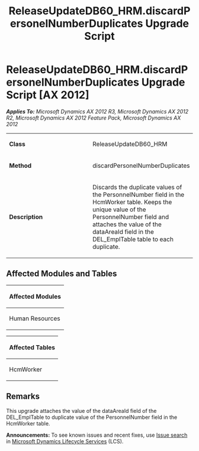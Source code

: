 ﻿---
title: ReleaseUpdateDB60_HRM.discardPersonelNumberDuplicates Upgrade Script
TOCTitle: ReleaseUpdateDB60_HRM.discardPersonelNumberDuplicates Upgrade Script
ms:assetid: b49e3888-ebf8-606f-a48b-b450fd6a56bb
ms:mtpsurl: https://msdn.microsoft.com/en-us/library/JJ736979(v=AX.60)
ms:contentKeyID: 49710663
ms.date: 05/18/2015
mtps_version: v=AX.60
---

# ReleaseUpdateDB60\_HRM.discardPersonelNumberDuplicates Upgrade Script [AX 2012]


_**Applies To:** Microsoft Dynamics AX 2012 R3, Microsoft Dynamics AX 2012 R2, Microsoft Dynamics AX 2012 Feature Pack, Microsoft Dynamics AX 2012_

<table>
<colgroup>
<col style="width: 50%" />
<col style="width: 50%" />
</colgroup>
<tbody>
<tr class="odd">
<td><p><strong>Class</strong></p></td>
<td><p>ReleaseUpdateDB60_HRM</p></td>
</tr>
<tr class="even">
<td><p><strong>Method</strong></p></td>
<td><p>discardPersonelNumberDuplicates</p></td>
</tr>
<tr class="odd">
<td><p><strong>Description</strong></p></td>
<td><p>Discards the duplicate values of the PersonnelNumber field in the HcmWorker table. Keeps the unique value of the PersonnelNumber field and attaches the value of the dataAreaId field in the DEL_EmplTable table to each duplicate.</p></td>
</tr>
</tbody>
</table>


## Affected Modules and Tables

<table>
<colgroup>
<col style="width: 100%" />
</colgroup>
<thead>
<tr class="header">
<th><p>Affected Modules</p></th>
</tr>
</thead>
<tbody>
<tr class="odd">
<td><p>Human Resources</p></td>
</tr>
</tbody>
</table>


<table>
<colgroup>
<col style="width: 100%" />
</colgroup>
<thead>
<tr class="header">
<th><p>Affected Tables</p></th>
</tr>
</thead>
<tbody>
<tr class="odd">
<td><p>HcmWorker</p></td>
</tr>
</tbody>
</table>


## Remarks

This upgrade attaches the value of the dataAreaId field of the DEL\_EmplTable to duplicate value of the PersonnelNumber field in the HcmWorker table.

  
**Announcements:** To see known issues and recent fixes, use [Issue search](http://go.microsoft.com/fwlink/?linkid=389258) in [Microsoft Dynamics Lifecycle Services](http://go.microsoft.com/fwlink/?linkid=306505) (LCS).

